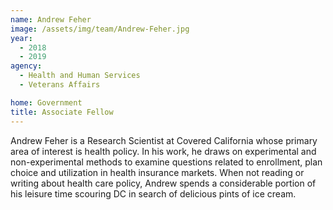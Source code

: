 ```yaml
---
name: Andrew Feher
image: /assets/img/team/Andrew-Feher.jpg 
year: 
  - 2018
  - 2019
agency:   
  - Health and Human Services
  - Veterans Affairs

home: Government 
title: Associate Fellow 
---
```


Andrew Feher is a Research Scientist at Covered California whose primary area of interest is health policy. In his work, he draws on experimental and non-experimental methods to examine questions related to enrollment,  plan choice and utilization in health insurance markets. When not reading or writing about health care policy, Andrew spends a considerable portion of his leisure time scouring DC in search of delicious pints of ice cream. 
